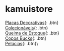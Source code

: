 # kamuistore

[Placas Decorativas](https://photos.app.goo.gl/Gi32dRN4cnqhdh8J6){: .btn}\
[Colecionáveis](https://photos.app.goo.gl/jDFEK4caRBoUcgDT8){: .btn}\
[Queima de Estoque](https://photos.app.goo.gl/73UdGZGRmYyWrfHf7){: .btn}\
[Copos Bucks](https://photos.app.goo.gl/EJqKa1Hihgvp3W9m9){: .btn}\
[Pelúcias](https://photos.app.goo.gl/YQ5rSgRu4oiJqNAk8){: .btn}\




